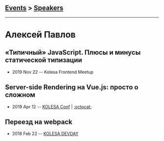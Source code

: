 ## [Events](../README.md) > [Speakers](../speakers.md)
---

# Алексей Павлов

## «Типичный» JavaScript. Плюсы и минусы статической типизации
- 2019 Nov 22 -- Kolesa Frontend Meetup    
## Server-side Rendering на Vue.js: просто о сложном
- 2019 Apr 12 -- [KOLESA Conf](https://www.youtube.com/watch?v=k5_hpKwnSKM)   | [:octocat:](https://github.com/AlexPavlof/vue-ssr-sample) 
## Переезд на webpack
- 2018 Feb 22 -- [KOLESA DEVDAY](https://www.youtube.com/watch?v=XWUTrLILQIA&t=3685s)    
